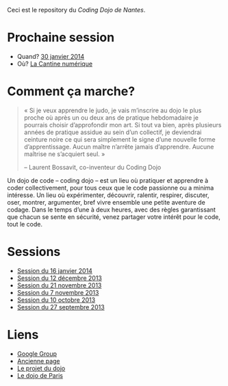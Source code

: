 Ceci est le repository du *Coding Dojo de Nantes*.

# Prochaine session

* Quand? [30 janvier 2014](http://cantine.atlantic2.org/evenements/coding-dojo-7/)
* Où? [La Cantine numérique](https://maps.google.com/maps?q=11+Impasse+Juton+%C3%A0+Nantes&hl=en&ie=UTF8&ll=47.212922,-1.552613&spn=0.008979,0.021136&sll=37.0625,-95.677068&sspn=42.716829,86.572266&t=h&hq=11+Impasse+Juton&hnear=Nantes,+Loire-Atlantique,+Pays+de+la+Loire,+France&z=16)

# Comment ça marche?

> « Si je veux apprendre le judo, je vais m’inscrire au dojo le plus proche où
> après un ou deux ans de pratique hebdomadaire je pourrais choisir
> d’approfondir mon art. Si tout va bien, après plusieurs années de pratique
> assidue au sein d’un collectif, je deviendrai ceinture noire ce qui sera
> simplement le signe d’une nouvelle forme d’apprentissage. Aucun maître
> n’arrête jamais d’apprendre. Aucune maîtrise ne s’acquiert seul. »
>
> – Laurent Bossavit, co-inventeur du Coding Dojo

Un dojo de code – coding dojo – est un lieu où pratiquer et apprendre à coder collectivement, pour tous ceux que le code passionne ou a minima intéresse. Un lieu où expérimenter, découvrir, ralentir, respirer, discuter, oser, montrer, argumenter, bref vivre ensemble une petite aventure de codage. Dans le temps d’une à deux heures, avec des règles garantissant que chacun se sente en sécurité, venez partager votre intérêt pour le code, tout le code.


# Sessions

* [Session du 16 janvier 2014](2014-01-16)
* [Session du 12 décembre 2013](2013-12-12)
* [Session du 21 novembre 2013](2013-11-21)
* [Session du 7 novembre 2013](2013-11-07)
* [Session du 10 octobre 2013](2013-10-10)
* [Session du 27 septembre 2013](2013-09-27-tennis)

# Liens

* [Google Group](https://groups.google.com/forum/#!forum/nantescodingdojo)
* [Ancienne page](https://sites.google.com/site/nantescodingdojo/home)
* [Le projet du dojo](http://www.codingdojo.org/)
* [Le dojo de Paris](http://wiki.agile-france.org/cgi-bin/wiki.pl?DojoDeveloppement)
